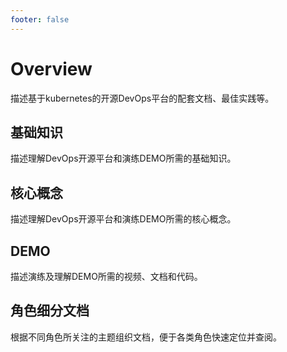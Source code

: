 ```yaml
---
footer: false
---
```


# Overview
描述基于kubernetes的开源DevOps平台的配套文档、最佳实践等。

## 基础知识
描述理解DevOps开源平台和演练DEMO所需的基础知识。

## 核心概念
描述理解DevOps开源平台和演练DEMO所需的核心概念。

## DEMO
描述演练及理解DEMO所需的视频、文档和代码。

## 角色细分文档
根据不同角色所关注的主题组织文档，便于各类角色快速定位并查阅。
